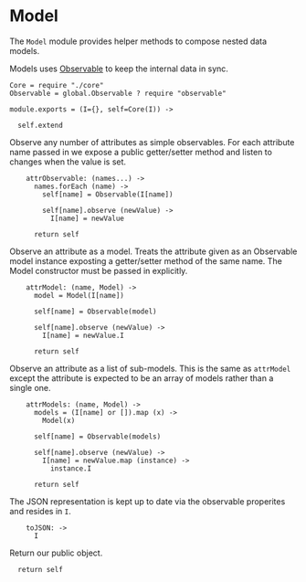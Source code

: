Model
=====

The `Model` module provides helper methods to compose nested data models.

Models uses [Observable](/observable/docs) to keep the internal data in sync.

    Core = require "./core"
    Observable = global.Observable ? require "observable"

    module.exports = (I={}, self=Core(I)) ->

      self.extend

Observe any number of attributes as simple observables. For each attribute name passed in we expose a public getter/setter method and listen to changes when the value is set.

        attrObservable: (names...) ->
          names.forEach (name) ->
            self[name] = Observable(I[name])

            self[name].observe (newValue) ->
              I[name] = newValue

          return self

Observe an attribute as a model. Treats the attribute given as an Observable
model instance exposting a getter/setter method of the same name. The Model
constructor must be passed in explicitly.

        attrModel: (name, Model) ->
          model = Model(I[name])

          self[name] = Observable(model)

          self[name].observe (newValue) ->
            I[name] = newValue.I

          return self

Observe an attribute as a list of sub-models. This is the same as `attrModel`
except the attribute is expected to be an array of models rather than a single one.

        attrModels: (name, Model) ->
          models = (I[name] or []).map (x) ->
            Model(x)

          self[name] = Observable(models)

          self[name].observe (newValue) ->
            I[name] = newValue.map (instance) ->
              instance.I

          return self

The JSON representation is kept up to date via the observable properites and resides in `I`.

        toJSON: ->
          I

Return our public object.

      return self
